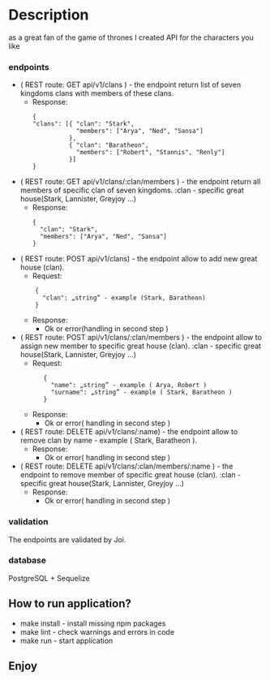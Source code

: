# Description
as a great fan of the game of thrones I created API for the characters you like

###  endpoints

- ( REST route: GET api/v1/clans ) - the endpoint return list of seven kingdoms clans with members of these clans.
    - Response:
        ```
        {
        "clans": [{ "clan": "Stark",
  	                "members": ["Arya", "Ned", "Sansa"]
                  },
                  { "clan": "Baratheon",
  	                "members": ["Robert", "Stannis", "Renly"]
                  }]
        }
        ```
- ( REST route: GET api/v1/clans/:clan/members ) - the endpoint return all members of specific clan of seven kingdoms.
                                                   :clan - specific great house(Stark, Lannister, Greyjoy ...)
    - Response:
        ```
        {
          "clan": "Stark",
  	      "members": ["Arya", "Ned", "Sansa"]
        }
        ```
- ( REST route: POST api/v1/clans) - the endpoint allow to add new great house (clan).
    - Request:
     ```
         {
           "clan": „string” - example (Stark, Baratheon) 
         }
     ```
    - Response:
        - Ok or error(handling in second step )
- ( REST route: POST api/v1/clans/:clan/members ) - the endpoint allow to assign new member to specific great house (clan).
                                                    :clan - specific great house(Stark, Lannister, Greyjoy ...)
    - Request:
      ```
         {
           "name": „string” - example ( Arya, Robert ) 
           "surname": „string” - example ( Stark, Baratheon )
         }
      ```
    - Response:
        - Ok or error( handling in second step )
- ( REST route: DELETE api/v1/clans/:name) - the endpoint allow to remove clan by name - example ( Stark, Baratheon ).
    - Response:
        -  Ok or error( handling in second step )
- ( REST route: DELETE api/v1/clans/:clan/members/:name ) - the endpoint to remove member of specific great house (clan).
                                                           :clan - specific great house(Stark, Lannister, Greyjoy ...)
    - Response:
         -  Ok or error( handling in second step )

### validation

The endpoints are validated by Joi.

### database

PostgreSQL +  Sequelize

## How to run application?

- make install - install missing npm packages
- make lint - check warnings and errors in code
- make run - start application

## Enjoy
